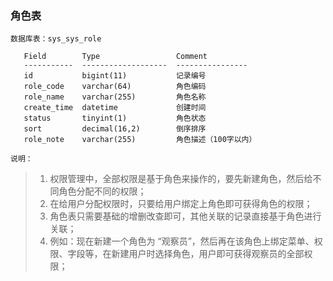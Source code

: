 ### 角色表

`数据库表：sys_sys_role`
```text
   Field        Type                 Comment                         
   -----------  -------------------  ----------------
   id           bigint(11)           记录编号                    
   role_code    varchar(64)          角色编码                    
   role_name    varchar(255)         角色名称                    
   create_time  datetime             创建时间                    
   status       tinyint(1)           角色状态                    
   sort         decimal(16,2)        倒序排序                    
   role_note    varchar(255)         角色描述（100字以内） 
```

`说明：`
> 1. 权限管理中，全部权限是基于角色来操作的，要先新建角色，然后给不同角色分配不同的权限；
> 2. 在给用户分配权限时，只要给用户绑定上角色即可获得角色的权限；
> 3. 角色表只需要基础的增删改查即可，其他关联的记录直接基于角色进行关联；
> 4. 例如：现在新建一个角色为 “观察员”，然后再在该角色上绑定菜单、权限、字段等，在新建用户时选择角色，用户即可获得观察员的全部权限；




